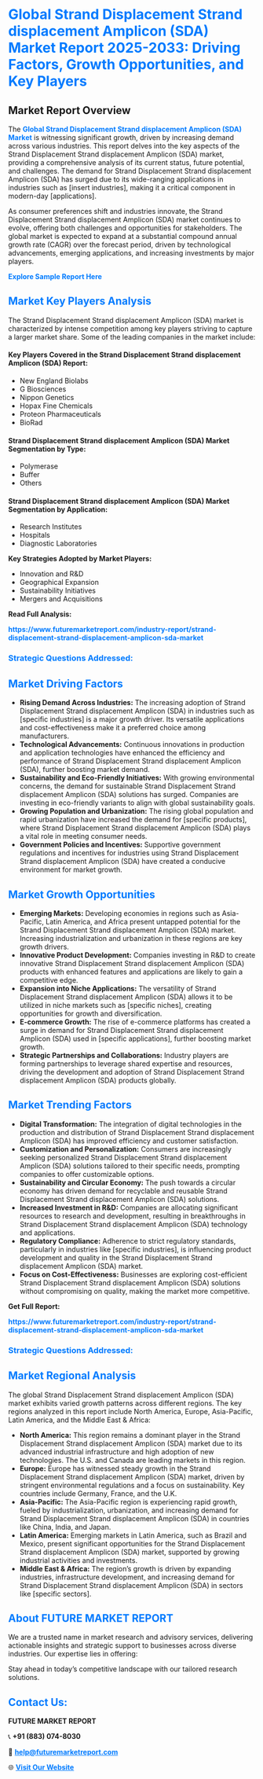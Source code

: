 <h1 style="color: #007BFF;">Global Strand Displacement Strand displacement Amplicon (SDA) Market Report 2025-2033: Driving Factors, Growth Opportunities, and Key Players</h1>

<section id="overview">
<h2>Market Report Overview</h2>
<p>The <a href="https://www.futuremarketreport.com/industry-report/strand-displacement-strand-displacement-amplicon-sda-market" style="color: #007BFF; text-decoration: none;"><strong>Global Strand Displacement Strand displacement Amplicon (SDA) Market</strong></a> is witnessing significant growth, driven by increasing demand across various industries. This report delves into the key aspects of the Strand Displacement Strand displacement Amplicon (SDA) market, providing a comprehensive analysis of its current status, future potential, and challenges. The demand for Strand Displacement Strand displacement Amplicon (SDA) has surged due to its wide-ranging applications in industries such as [insert industries], making it a critical component in modern-day [applications].</p>
<p>As consumer preferences shift and industries innovate, the Strand Displacement Strand displacement Amplicon (SDA) market continues to evolve, offering both challenges and opportunities for stakeholders. The global market is expected to expand at a substantial compound annual growth rate (CAGR) over the forecast period, driven by technological advancements, emerging applications, and increasing investments by major players.</p>
</section>

<section id="overview">
<p><a href="https://www.futuremarketreport.com/request-sample/reportId=79360" style="color: #007BFF; text-decoration: none;"><strong>Explore Sample Report Here</strong></a></p>
</section>

<section id="key-players">
<h2 style="color: #007BFF;">Market Key Players Analysis</h2>
<p>The Strand Displacement Strand displacement Amplicon (SDA) market is characterized by intense competition among key players striving to capture a larger market share. Some of the leading companies in the market include:</p>
<h4>Key Players Covered in the Strand Displacement Strand displacement Amplicon (SDA) Report:</h4>
<ul><li>New England Biolabs</li><li>G Biosciences</li><li>Nippon Genetics</li><li>Hopax Fine Chemicals</li><li>Proteon Pharmaceuticals</li><li>BioRad</li></ul>
<h4>Strand Displacement Strand displacement Amplicon (SDA) Market Segmentation by Type:</h4>
<ul><li>Polymerase</li><li>Buffer</li><li>Others</li></ul>

<h4>Strand Displacement Strand displacement Amplicon (SDA) Market Segmentation by Application:</h4>
<ul><li>Research Institutes</li><li>Hospitals</li><li>Diagnostic Laboratories</li></ul>
<p><strong>Key Strategies Adopted by Market Players:</strong></p>
<ul>
<li>Innovation and R&D</li>
<li>Geographical Expansion</li>
<li>Sustainability Initiatives</li>
<li>Mergers and Acquisitions</li>
</ul>
</section>

<section>
<p><strong>Read Full Analysis: </strong></p><a href="https://www.futuremarketreport.com/industry-report/strand-displacement-strand-displacement-amplicon-sda-market" style="color: #007BFF; text-decoration: none;"><strong>https://www.futuremarketreport.com/industry-report/strand-displacement-strand-displacement-amplicon-sda-market</strong></a>
<h3 style="color: #007BFF;">Strategic Questions Addressed:</h3>
</section>

<section id="driving-factors">
<h2 style="color: #007BFF;">Market Driving Factors</h2>
<ul>
<li><strong>Rising Demand Across Industries:</strong> The increasing adoption of Strand Displacement Strand displacement Amplicon (SDA) in industries such as [specific industries] is a major growth driver. Its versatile applications and cost-effectiveness make it a preferred choice among manufacturers.</li>
<li><strong>Technological Advancements:</strong> Continuous innovations in production and application technologies have enhanced the efficiency and performance of Strand Displacement Strand displacement Amplicon (SDA), further boosting market demand.</li>
<li><strong>Sustainability and Eco-Friendly Initiatives:</strong> With growing environmental concerns, the demand for sustainable Strand Displacement Strand displacement Amplicon (SDA) solutions has surged. Companies are investing in eco-friendly variants to align with global sustainability goals.</li>
<li><strong>Growing Population and Urbanization:</strong> The rising global population and rapid urbanization have increased the demand for [specific products], where Strand Displacement Strand displacement Amplicon (SDA) plays a vital role in meeting consumer needs.</li>
<li><strong>Government Policies and Incentives:</strong> Supportive government regulations and incentives for industries using Strand Displacement Strand displacement Amplicon (SDA) have created a conducive environment for market growth.</li>
</ul>
</section>

<section id="growth-opportunities">
<h2 style="color: #007BFF;">Market Growth Opportunities</h2>
<ul>
<li><strong>Emerging Markets:</strong> Developing economies in regions such as Asia-Pacific, Latin America, and Africa present untapped potential for the Strand Displacement Strand displacement Amplicon (SDA) market. Increasing industrialization and urbanization in these regions are key growth drivers.</li>
<li><strong>Innovative Product Development:</strong> Companies investing in R&D to create innovative Strand Displacement Strand displacement Amplicon (SDA) products with enhanced features and applications are likely to gain a competitive edge.</li>
<li><strong>Expansion into Niche Applications:</strong> The versatility of Strand Displacement Strand displacement Amplicon (SDA) allows it to be utilized in niche markets such as [specific niches], creating opportunities for growth and diversification.</li>
<li><strong>E-commerce Growth:</strong> The rise of e-commerce platforms has created a surge in demand for Strand Displacement Strand displacement Amplicon (SDA) used in [specific applications], further boosting market growth.</li>
<li><strong>Strategic Partnerships and Collaborations:</strong> Industry players are forming partnerships to leverage shared expertise and resources, driving the development and adoption of Strand Displacement Strand displacement Amplicon (SDA) products globally.</li>
</ul>
</section>

<section id="trending-factors">
<h2 style="color: #007BFF;">Market Trending Factors</h2>
<ul>
<li><strong>Digital Transformation:</strong> The integration of digital technologies in the production and distribution of Strand Displacement Strand displacement Amplicon (SDA) has improved efficiency and customer satisfaction.</li>
<li><strong>Customization and Personalization:</strong> Consumers are increasingly seeking personalized Strand Displacement Strand displacement Amplicon (SDA) solutions tailored to their specific needs, prompting companies to offer customizable options.</li>
<li><strong>Sustainability and Circular Economy:</strong> The push towards a circular economy has driven demand for recyclable and reusable Strand Displacement Strand displacement Amplicon (SDA) solutions.</li>
<li><strong>Increased Investment in R&D:</strong> Companies are allocating significant resources to research and development, resulting in breakthroughs in Strand Displacement Strand displacement Amplicon (SDA) technology and applications.</li>
<li><strong>Regulatory Compliance:</strong> Adherence to strict regulatory standards, particularly in industries like [specific industries], is influencing product development and quality in the Strand Displacement Strand displacement Amplicon (SDA) market.</li>
<li><strong>Focus on Cost-Effectiveness:</strong> Businesses are exploring cost-efficient Strand Displacement Strand displacement Amplicon (SDA) solutions without compromising on quality, making the market more competitive.</li>
</ul>
</section>

<section>
<p><strong>Get Full Report: </strong></p><a href="https://www.futuremarketreport.com/industry-report/strand-displacement-strand-displacement-amplicon-sda-market" style="color: #007BFF; text-decoration: none;"><strong>https://www.futuremarketreport.com/industry-report/strand-displacement-strand-displacement-amplicon-sda-market</strong></a>
<h3 style="color: #007BFF;">Strategic Questions Addressed:</h3>
</section>


<section id="regional-analysis">
<h2 style="color: #007BFF;">Market Regional Analysis</h2>
<p>The global Strand Displacement Strand displacement Amplicon (SDA) market exhibits varied growth patterns across different regions. The key regions analyzed in this report include North America, Europe, Asia-Pacific, Latin America, and the Middle East & Africa:</p>
<ul>
<li><strong>North America:</strong> This region remains a dominant player in the Strand Displacement Strand displacement Amplicon (SDA) market due to its advanced industrial infrastructure and high adoption of new technologies. The U.S. and Canada are leading markets in this region.</li>
<li><strong>Europe:</strong> Europe has witnessed steady growth in the Strand Displacement Strand displacement Amplicon (SDA) market, driven by stringent environmental regulations and a focus on sustainability. Key countries include Germany, France, and the U.K.</li>
<li><strong>Asia-Pacific:</strong> The Asia-Pacific region is experiencing rapid growth, fueled by industrialization, urbanization, and increasing demand for Strand Displacement Strand displacement Amplicon (SDA) in countries like China, India, and Japan.</li>
<li><strong>Latin America:</strong> Emerging markets in Latin America, such as Brazil and Mexico, present significant opportunities for the Strand Displacement Strand displacement Amplicon (SDA) market, supported by growing industrial activities and investments.</li>
<li><strong>Middle East & Africa:</strong> The region’s growth is driven by expanding industries, infrastructure development, and increasing demand for Strand Displacement Strand displacement Amplicon (SDA) in sectors like [specific sectors].</li>
</ul>
</section>

<footer>
<h2 style="color: #007BFF;">About FUTURE MARKET REPORT</h2>
<p>We are a trusted name in market research and advisory services, delivering actionable insights and strategic support to businesses across diverse industries. Our expertise lies in offering:</p>

<p>Stay ahead in today’s competitive landscape with our tailored research solutions.</p>

<h2 style="color: #007BFF;">Contact Us:</h2>
<p><strong>FUTURE MARKET REPORT</strong></p>
<p>📞 <strong>+91 (883) 074-8030</strong></p>
<p>📧 <strong><a href="mailto:help@futuremarketreport.com" style="color: #007BFF;">help@futuremarketreport.com</a></strong></p>
<p>🌐 <strong><a href="https://www.futuremarketreport.com/" style="color: #007BFF;">Visit Our Website</a></strong></p>
</footer>
